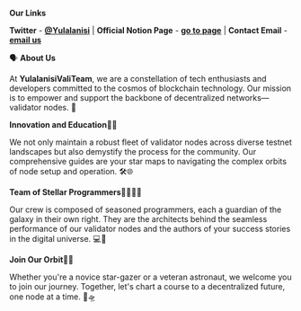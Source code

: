 **Our Links**

**Twitter** - [**@Yulalanisi**](https://x.com/Yulalanisi)  |  **Official Notion Page** - [**go to page**](https://helpful-feet-9d1.notion.site/YulalanisiValiTeam-cb53dbaed7094d76a08f0add9bdf92ed)  |  **Contact Email** - [**email us**](mailto:mollyjuliana39@gmail.com)

🗣 **About Us**

At **YulalanisiValiTeam**, we are a constellation of tech enthusiasts and developers committed to the cosmos of blockchain technology. Our mission is to empower and support the backbone of decentralized networks—validator nodes. 🚀

**Innovation and Education**📘✨

We not only maintain a robust fleet of validator nodes across diverse testnet landscapes but also demystify the process for the community. Our comprehensive guides are your star maps to navigating the complex orbits of node setup and operation. 🛠️🌐

**Team of Stellar Programmers**👩‍💻👨‍💻

Our crew is composed of seasoned programmers, each a guardian of the galaxy in their own right. They are the architects behind the seamless performance of our validator nodes and the authors of your success stories in the digital universe. 💻🔧

**Join Our Orbit**🤝🌌

Whether you're a novice star-gazer or a veteran astronaut, we welcome you to join our journey. Together, let's chart a course to a decentralized future, one node at a time. 🌟🛸
